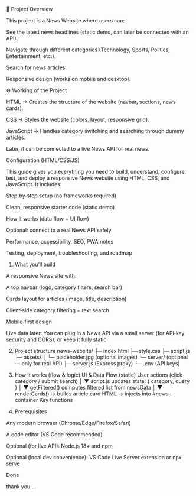 📌 Project Overview

This project is a News Website where users can:

See the latest news headlines (static demo, can later be connected with an API).

Navigate through different categories (Technology, Sports, Politics, Entertainment, etc.).

Search for news articles.

Responsive design (works on mobile and desktop).

⚙️ Working of the Project

HTML → Creates the structure of the website (navbar, sections, news cards).

CSS → Styles the website (colors, layout, responsive grid).

JavaScript → Handles category switching and searching through dummy articles.

Later, it can be connected to a live News API for real news.

Configuration (HTML/CSS/JS)

This guide gives you everything you need to build, understand, configure, test, and deploy a responsive News website using HTML, CSS, and JavaScript. It includes:

Step‑by‑step setup (no frameworks required)

Clean, responsive starter code (static demo)

How it works (data flow + UI flow)

Optional: connect to a real News API safely

Performance, accessibility, SEO, PWA notes

Testing, deployment, troubleshooting, and roadmap

1) What you’ll build

A responsive News site with:

A top navbar (logo, category filters, search bar)

Cards layout for articles (image, title, description)

Client‑side category filtering + text search

Mobile‑first design

Live data later: You can plug in a News API via a small server (for API‑key security and CORS), or keep it fully static.

2) Project structure
news-website/
├─ index.html
├─ style.css
├─ script.js
├─ assets/
│  └─ placeholder.jpg (optional images)
└─ server/               (optional — only for real API)
   ├─ server.js          (Express proxy)
   └─ .env               (API keys)

3) How it works (flow & logic)
UI & Data Flow (static)
User actions (click category / submit search)
        │
        ▼
script.js updates state: { category, query }
        │
        ▼
getFiltered() computes filtered list from newsData
        │
        ▼
renderCards() → builds article card HTML → injects into #news-container
Key functions
   
4) Prerequisites

Any modern browser (Chrome/Edge/Firefox/Safari)

A code editor (VS Code recommended)

Optional (for live API): Node.js 18+ and npm

Optional (local dev convenience): VS Code Live Server extension or npx serve

Done 

thank you...
